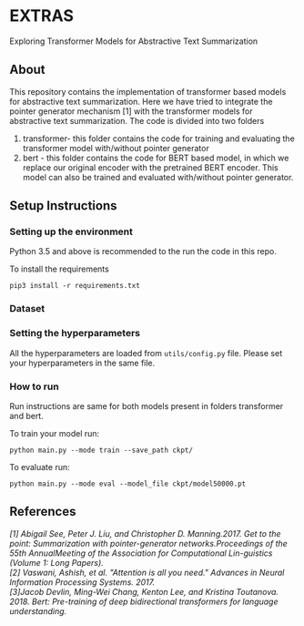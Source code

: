 # EXTRAS
Exploring Transformer Models for Abstractive Text Summarization

## About
This repository contains the implementation of transformer based models for abstractive text summarization. Here we have tried to integrate the pointer generator mechanism [1] with the transformer models for abstractive text summarization. The code is divided into two folders 
1. transformer- this folder contains the code for training and evaluating the transformer model with/without pointer generator
2. bert - this folder contains the code for BERT based model, in which we replace our original encoder with the pretrained BERT encoder. This model can also be trained and evaluated with/without pointer generator.

## Setup Instructions

### Setting up the environment
Python 3.5 and above is recommended to the run the code in this repo.

To install the requirements
```
pip3 install -r requirements.txt
```

### Dataset


### Setting the hyperparameters
All the hyperparameters are loaded from `utils/config.py` file. Please set your hyperparameters in the same file.

### How to run

Run instructions are same for both models present in folders transformer and bert.

To train your model run:
```
python main.py --mode train --save_path ckpt/
```
To evaluate run:
```
python main.py --mode eval --model_file ckpt/model50000.pt
```


## References
<cite>[1] Abigail See, Peter J. Liu, and Christopher D. Manning.2017. Get to the point: Summarization with pointer-generator networks.Proceedings of the 55th AnnualMeeting of the Association for Computational Lin-guistics (Volume 1: Long Papers).</cite> <br>
<cite>[2] Vaswani, Ashish, et al. "Attention is all you need." Advances in Neural Information Processing Systems. 2017.</cite><br>
<cite>[3]Jacob Devlin, Ming-Wei Chang, Kenton Lee, and Kristina Toutanova. 2018. Bert: Pre-training of deep
bidirectional transformers for language understanding.</cite>

